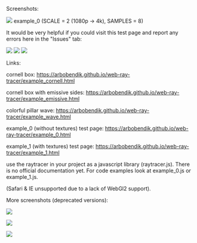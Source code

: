 Screenshots:

![](https://github.com/arbobendik/web-ray-tracer/blob/master/screenshots/screen2.png?raw=true)
example_0 (SCALE = 2 (1080p -> 4k), SAMPLES = 8)


It would be very helpful if you could visit this test page and report any errors here in the "Issues" tab:

![](https://github.com/arbobendik/web-ray-tracer/blob/master/screenshots/cornell.png?raw=true)
![](https://github.com/arbobendik/web-ray-tracer/blob/master/screenshots/emissive.png?raw=true)
![](https://github.com/arbobendik/web-ray-tracer/blob/master/screenshots/wave.png?raw=true)


Links:


cornell box: https://arbobendik.github.io/web-ray-tracer/example_cornell.html

cornell box with emissive sides: https://arbobendik.github.io/web-ray-tracer/example_emissive.html

colorful pillar wave: https://arbobendik.github.io/web-ray-tracer/example_wave.html

example_0 (without textures) test page: https://arbobendik.github.io/web-ray-tracer/example_0.html

example_1 (with textures) test page: https://arbobendik.github.io/web-ray-tracer/example_1.html

use the raytracer in your project as a javascript library (raytracer.js).
There is no official documentation yet. For code examples look at example_0.js or example_1.js.

(Safari & IE unsupported due to a lack of WebGl2 support).

More screenshots (deprecated versions):

![](https://github.com/arbobendik/web-ray-tracer/blob/master/screenshots/screen3.png?raw=true)

![](https://github.com/arbobendik/web-ray-tracer/blob/master/screenshots/screen1.png?raw=true)

![](https://github.com/arbobendik/web-ray-tracer/blob/master/screenshots/screen0.png?raw=true)
